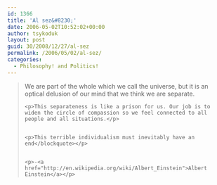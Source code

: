 ```yaml
---
id: 1366
title: 'Al sez&#8230;'
date: 2006-05-02T10:52:02+00:00
author: tsykoduk
layout: post
guid: 30/2008/12/27/al-sez
permalink: /2006/05/02/al-sez/
categories:
  - Philosophy! and Politics!
---
```

<blockquote>We are part of the whole which we call the universe, but it is an optical delusion of our mind that we think we are separate.

	<p>This separateness is like a prison for us. Our job is to widen the circle of compassion so we feel connected to all people and all situations.</p>


	<p>This terrible individualism must inevitably have an end</blockquote></p>


	<p>-<a href="http://en.wikipedia.org/wiki/Albert_Einstein">Albert Einstein</a></p>